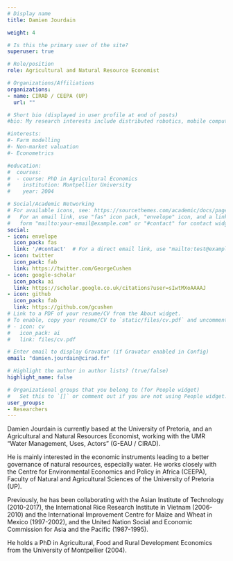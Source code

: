 ```yaml
---
# Display name
title: Damien Jourdain

weight: 4

# Is this the primary user of the site?
superuser: true

# Role/position
role: Agricultural and Natural Resource Economist

# Organizations/Affiliations
organizations:
- name: CIRAD / CEEPA (UP)
  url: ""

# Short bio (displayed in user profile at end of posts)
#bio: My research interests include distributed robotics, mobile computing and programmable matter.

#interests:
#- Farm modelling
#- Non-market valuation
#- Econometrics

#education:
#  courses:
#  - course: PhD in Agricultural Economics
#    institution: Montpellier University
#    year: 2004

# Social/Academic Networking
# For available icons, see: https://sourcethemes.com/academic/docs/page-builder/#icons
#   For an email link, use "fas" icon pack, "envelope" icon, and a link in the
#   form "mailto:your-email@example.com" or "#contact" for contact widget.
social:
- icon: envelope
  icon_pack: fas
  link: '/#contact'  # For a direct email link, use "mailto:test@example.org".
- icon: twitter
  icon_pack: fab
  link: https://twitter.com/GeorgeCushen
- icon: google-scholar
  icon_pack: ai
  link: https://scholar.google.co.uk/citations?user=sIwtMXoAAAAJ
- icon: github
  icon_pack: fab
  link: https://github.com/gcushen
# Link to a PDF of your resume/CV from the About widget.
# To enable, copy your resume/CV to `static/files/cv.pdf` and uncomment the lines below.
# - icon: cv
#   icon_pack: ai
#   link: files/cv.pdf

# Enter email to display Gravatar (if Gravatar enabled in Config)
email: "damien.jourdain@cirad.fr"

# Highlight the author in author lists? (true/false)
highlight_name: false

# Organizational groups that you belong to (for People widget)
#   Set this to `[]` or comment out if you are not using People widget.
user_groups:
- Researchers
---
```


Damien Jourdain is currently based at the University of Pretoria, and an Agricultural and Natural Resources Economist, working with the UMR “Water Management, Uses, Actors” (G-EAU / CIRAD).

He is mainly interested in the economic instruments leading to a better governance of natural resources, especially water. He works closely with the Centre for Environmental Economics and Policy in Africa (CEEPA), Faculty of Natural and Agricultural Sciences of the University of Pretoria (UP).

Previously, he has been collaborating with the Asian Institute of Technology (2010-2017), the International Rice Research Institute in Vietnam (2006-2010) and the International Improvement Centre for Maize and Wheat in Mexico (1997-2002), and the United Nation Social and Economic Commission for Asia and the Pacific (1987-1995).

He holds a PhD in Agricultural, Food and Rural Development Economics from the University of Montpellier (2004).